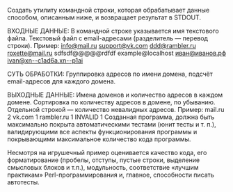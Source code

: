 Создать утилиту командной строки, которая обрабатывает данные способом, описанным ниже, и возвращает результат в STDOUT.

ВХОДНЫЕ ДАННЫЕ:
В командной строке указывается имя текстового файла. Текстовый файл с email-адресами (разделитель — перевод строки).
Пример:
info@mail.ru
support@vk.com
ddd@rambler.ru
roxette@mail.ru
sdfsdf@@@@@rdfdf
example@localhost
иван@иванов.рф
ivan@xn--c1ad6a.xn--p1ai

СУТЬ ОБРАБОТКИ:
Группировка адресов по имени домена, подсчёт email-адресов для каждого домена.

ВЫХОДНЫЕ ДАННЫЕ:
Имена доменов и количество адресов в каждом домене. Сортировка по количеству адресов в домене, по убыванию. Отдельной строкой — количество невалидных адресов. Пример:
mail.ru	2
vk.com	1
rambler.ru	1
INVALID	1
Созданная программа, должна быть максимально покрыта автоматическими тестами (юнит тесты и т. п.), валидирующими все аспекты функционирования программы и покрывающими максимальное количество кода программы.

Несмотря на игрушечный пример оценивается качество кода, его форматирование (пробелы, отступы, пустые строки, выделение смысловых блоков и т.п.), модульность, соответствие «лучшим практикам» Perl-программирования и, главное, способности писать автотесты.
